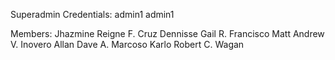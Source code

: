 Superadmin Credentials:
admin1
admin1

Members:
Jhazmine Reigne F. Cruz
Dennisse Gail R. Francisco
Matt Andrew V. Inovero
Allan Dave A. Marcoso
Karlo Robert C. Wagan
